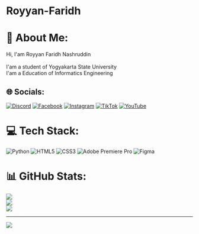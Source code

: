 # Royyan-Faridh
# 💫 About Me:
Hi, I'am Royyan Faridh Nashruddin<br><br>I'am a student of Yogyakarta State University<br>I'am a Education of Informatics Engineering 


## 🌐 Socials:
[![Discord](https://img.shields.io/badge/Discord-%237289DA.svg?logo=discord&logoColor=white)](https://discord.gg/Ruhige) [![Facebook](https://img.shields.io/badge/Facebook-%231877F2.svg?logo=Facebook&logoColor=white)](https://facebook.com/RoyyanFaridh) [![Instagram](https://img.shields.io/badge/Instagram-%23E4405F.svg?logo=Instagram&logoColor=white)](https://instagram.com/nashrrr._) [![TikTok](https://img.shields.io/badge/TikTok-%23000000.svg?logo=TikTok&logoColor=white)](https://tiktok.com/@Nashrrr._) [![YouTube](https://img.shields.io/badge/YouTube-%23FF0000.svg?logo=YouTube&logoColor=white)](https://youtube.com/@Yannn.) 

# 💻 Tech Stack:
![Python](https://img.shields.io/badge/python-3670A0?style=flat&logo=python&logoColor=ffdd54) ![HTML5](https://img.shields.io/badge/html5-%23E34F26.svg?style=flat&logo=html5&logoColor=white) ![CSS3](https://img.shields.io/badge/css3-%231572B6.svg?style=flat&logo=css3&logoColor=white) ![Adobe Premiere Pro](https://img.shields.io/badge/Adobe%20Premiere%20Pro-9999FF.svg?style=flat&logo=Adobe%20Premiere%20Pro&logoColor=white) 	![Figma](https://img.shields.io/badge/figma-%23F24E1E.svg?style=flat&logo=figma&logoColor=white)
# 📊 GitHub Stats:
![](https://github-readme-stats.vercel.app/api?username=RoyyanFaridh&theme=tokyonight&hide_border=true&include_all_commits=false&count_private=false)<br/>
![](https://github-readme-streak-stats.herokuapp.com/?user=RoyyanFaridh&theme=tokyonight&hide_border=true)<br/>
![](https://github-readme-stats.vercel.app/api/top-langs/?username=RoyyanFaridh&theme=tokyonight&hide_border=true&include_all_commits=false&count_private=false&layout=compact)


---
[![](https://visitcount.itsvg.in/api?id=RoyyanFaridh&icon=0&color=6)](https://visitcount.itsvg.in)

<!-- Proudly created with GPRM ( https://gprm.itsvg.in ) -->
